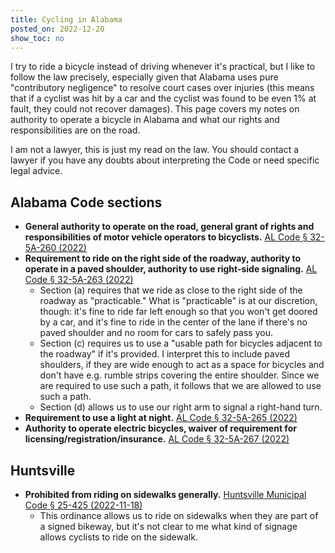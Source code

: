 ```yaml
---
title: Cycling in Alabama
posted_on: 2022-12-20
show_toc: no
---
```


I try to ride a bicycle instead of driving whenever it's practical, but I like to follow the law precisely, especially given that Alabama uses pure "contributory negligence" to resolve court cases over injuries (this means that if a cyclist was hit by a car and the cyclist was found to be even 1% at fault, they could not recover damages). This page covers my notes on authority to operate a bicycle in Alabama and what our rights and responsibilities are on the road.

I am not a lawyer, this is just my read on the law. You should contact a lawyer if you have any doubts about interpreting the Code or need specific legal advice.

## Alabama Code sections

* **General authority to operate on the road, general grant of rights and responsibilities of motor vehicle operators to bicyclists.** [AL Code § 32-5A-260 (2022)](https://law.justia.com/codes/alabama/2022/title-32/chapter-5a/article-12/section-32-5a-260/)
* **Requirement to ride on the right side of the roadway, authority to operate in a paved shoulder, authority to use right-side signaling.** [AL Code § 32-5A-263 (2022)](https://law.justia.com/codes/alabama/2022/title-32/chapter-5a/article-12/section-32-5a-263/)
    * Section (a) requires that we ride as close to the right side of the roadway as "practicable." What is "practicable" is at our discretion, though: it's fine to ride far left enough so that you won't get doored by a car, and it's fine to ride in the center of the lane if there's no paved shoulder and no room for cars to safely pass you.
    * Section (c) requires us to use a "usable path for bicycles adjacent to the roadway" if it's provided. I interpret this to include paved shoulders, if they are wide enough to act as a space for bicycles and don't have e.g. rumble strips covering the entire shoulder. Since we are required to use such a path, it follows that we are allowed to use such a path.
    * Section (d) allows us to use our right arm to signal a right-hand turn.
* **Requirement to use a light at night.** [AL Code § 32-5A-265 (2022)](https://law.justia.com/codes/alabama/2022/title-32/chapter-5a/article-12/section-32-5a-265/)
* **Authority to operate electric bicycles, waiver of requirement for licensing/registration/insurance.** [AL Code § 32-5A-267 (2022)](https://law.justia.com/codes/alabama/2022/title-32/chapter-5a/article-12/section-32-5a-267/)

## Huntsville

* **Prohibited from riding on sidewalks generally.** [Huntsville Municipal Code § 25-425 (2022-11-18)](https://library.municode.com/al/huntsville/codes/code_of_ordinances?nodeId=COOR_CH25TRVE_ARTVIIIBI_S25-425RISI)
    * This ordinance allows us to ride on sidewalks when they are part of a signed bikeway, but it's not clear to me what kind of signage allows cyclists to ride on the sidewalk.

